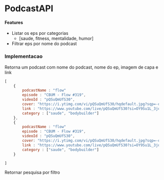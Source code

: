 # PodcastAPI

#### Features
 - Listar os eps por categorias
    - [saude, fitness, mentalidade, humor]
 - Filtrar eps por nome do podcast

### Implementacao
Retorna um podcast com nome do podcast, nome do ep, imagem de capa e link
```js
[
    {
        podcastName : "flow"
        episode : "CBUM - Flow #319",
        videoId : "pQSuQmUfS30",
        cover: "https://i.ytimg.com/vi/pQSuQmUfS30/hqdefault.jpg?sqp=-oaymwEcCPYBEIoBSFXyq4qpAw4IARUAAIhCGAFwAcABBg==&rs=AOn4CLC4StKVMSNz3eXH6WV2s3phlBT8kQ"
        link : "https://www.youtube.com/live/pQSuQmUfS30?si=OY9Su1L_3jqkbb9t"
        category : ["saude", "bodybuilder"]
    },
    {
        podcastName : "flow"
        episode : "CBUM - Flow #319",
        videoId : "pQSuQmUfS30",
        cover: "https://i.ytimg.com/vi/pQSuQmUfS30/hqdefault.jpg?sqp=-oaymwEcCPYBEIoBSFXyq4qpAw4IARUAAIhCGAFwAcABBg==&rs=AOn4CLC4StKVMSNz3eXH6WV2s3phlBT8kQ"
        link : "https://www.youtube.com/live/pQSuQmUfS30?si=OY9Su1L_3jqkbb9t"
        category : ["saude", "bodybuilder"]
    }

]
```

Retornar pesquisa por filtro
